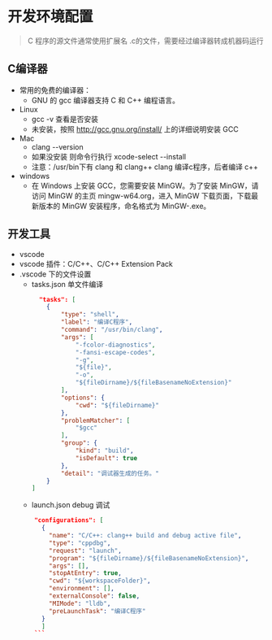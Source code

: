 # 开发环境配置
> C 程序的源文件通常使用扩展名 .c的文件，需要经过编译器转成机器码运行
## C编译器
* 常用的免费的编译器：
  - GNU 的 gcc 编译器支持 C 和 C++ 编程语言。
* Linux
  - gcc -v 查看是否安装
  - 未安装，按照 http://gcc.gnu.org/install/ 上的详细说明安装 GCC
* Mac
  - clang --version
  - 如果没安装 则命令行执行 xcode-select --install 
  - 注意：/usr/bin下有 clang 和 clang++ clang 编译c程序，后者编译 c++
* windows
  - 在 Windows 上安装 GCC，您需要安装 MinGW。为了安装 MinGW，请访问 MinGW 的主页 mingw-w64.org，进入 MinGW 下载页面，下载最新版本的 MinGW 安装程序，命名格式为 MinGW-<version>.exe。
  
## 开发工具
* vscode
* vscode 插件：C/C++、C/C++ Extension Pack
* .vscode 下的文件设置
  - tasks.json 单文件编译
    ```json
      "tasks": [
        {
            "type": "shell",
            "label": "编译C程序",
            "command": "/usr/bin/clang",
            "args": [
                "-fcolor-diagnostics",
                "-fansi-escape-codes",
                "-g",
                "${file}",
                "-o",
                "${fileDirname}/${fileBasenameNoExtension}"
            ],
            "options": {
                "cwd": "${fileDirname}"
            },
            "problemMatcher": [
                "$gcc"
            ],
            "group": {
                "kind": "build",
                "isDefault": true
            },
            "detail": "调试器生成的任务。"
        }
    ]
    ```
  - launch.json debug 调试
  ```json
      "configurations": [
        {
          "name": "C/C++: clang++ build and debug active file",
          "type": "cppdbg",
          "request": "launch",
          "program": "${fileDirname}/${fileBasenameNoExtension}",
          "args": [],
          "stopAtEntry": true,
          "cwd": "${workspaceFolder}",
          "environment": [],
          "externalConsole": false,
          "MIMode": "lldb",
          "preLaunchTask": "编译C程序"
        }
        ]
      ```